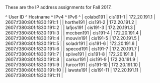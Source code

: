 These are the IP address assignments for Fall 2017.

^ User ID ^ Hostname ^ IPv4 ^ IPv6 ^
| colabd191 | cis191-1  | 172.20.191.1  | 2607:f380:80f:f830:191::1  |
| horthe191 | cis191-2  | 172.20.191.2  | 2607:f380:80f:f830:191::2  |
| lafjos191 | cis191-3  | 172.20.191.3  | 2607:f380:80f:f830:191::3  |
| mccben191 | cis191-4  | 172.20.191.4  | 2607:f380:80f:f830:191::4  |
| mouvin191 | cis191-5  | 172.20.191.5  | 2607:f380:80f:f830:191::5  |
| soladr191 | cis191-6  | 172.20.191.6  | 2607:f380:80f:f830:191::6  |
| specod191 | cis191-7  | 172.20.191.7  | 2607:f380:80f:f830:191::7  |
| spiive191 | cis191-8  | 172.20.191.8  | 2607:f380:80f:f830:191::8  |
| carkur191 | cis191-9  | 172.20.191.9  | 2607:f380:80f:f830:191::9  |
| furcor191 | cis191-10 | 172.20.191.10 | 2607:f380:80f:f830:191::10 |
| lawste191 | cis191-11 | 172.20.191.11 | 2607:f380:80f:f830:191::11 |
